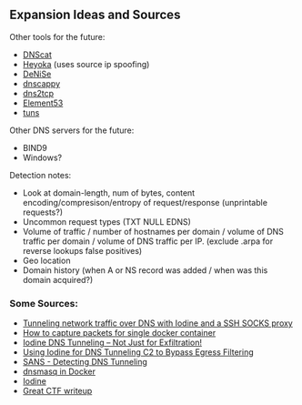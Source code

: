 ## Expansion Ideas and Sources

Other tools for the future:
* <a href="https://github.com/iagox86/dnscat2">DNScat</a>
* <a href="">Heyoka</a> (uses source ip spoofing)
* <a href="https://github.com/mdornseif/DeNiSe">DeNiSe</a>
* <a href="https://github.com/FedericoCeratto/dnscapy">dnscappy</a>
* <a href="https://github.com/alex-sector/dns2tcp">dns2tcp</a>
* <a href="https://github.com/M66B/element53">Element53</a>
* <a href="https://github.com/lnussbaum/tuns">tuns</a>

Other DNS servers for the future:
* BIND9
* Windows?

Detection notes:
* Look at domain-length, num of bytes, content encoding/compresison/entropy of request/response (unprintable requests?)
* Uncommon request types (TXT NULL EDNS)
* Volume of traffic / number of hostnames per domain / volume of DNS traffic per domain / volume of DNS traffic per IP. (exclude .arpa for reverse lookups false positives)
* Geo location
* Domain history (when A or NS record was added / when was this domain acquired?) 

### Some Sources:
* <a href="https://davidhamann.de/2019/05/12/tunnel-traffic-over-dns-ssh/">Tunneling network traffic over DNS with Iodine and a SSH SOCKS proxy </a>
* <a href="https://stackoverflow.com/questions/39362730/how-to-capture-packets-for-single-docker-container">How to capture packets for single docker container</a>
* <a href="https://www.doyler.net/security-not-included/iodine-dns-tunneling">Iodine DNS Tunneling – Not Just for Exfiltration!</a>
* <a href="https://trustfoundry.net/using-iodine-for-dns-tunneling-c2-to-bypass-egress-filtering/">Using Iodine for DNS Tunneling C2 to Bypass Egress Filtering</a>
* <a href="https://www.sans.org/reading-room/whitepapers/dns/detecting-dns-tunneling-34152">SANS - Detecting DNS Tunneling</a>
* <a href="https://github.com/jpillora/docker-dnsmasq">dnsmasq in Docker</a>
* <a href="https://github.com/yarrick/iodine">Iodine</a>
* <a href="https://blog.stalkr.net/2010/10/hacklu-ctf-challenge-9-bottle-writeup.html">Great CTF writeup</a>
